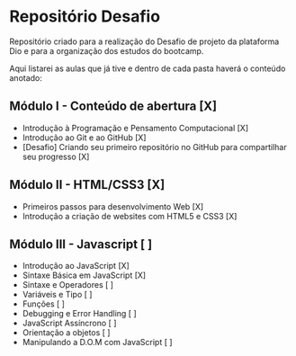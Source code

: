# Repositório Desafio
Repositório criado para a realização do Desafio de projeto da plataforma Dio e para a organização dos estudos do bootcamp.



Aqui listarei as aulas que já tive e dentro de cada pasta haverá o conteúdo anotado:

## Módulo I - Conteúdo de abertura [X]
- Introdução à Programação e Pensamento Computacional [X]
- Introdução ao Git e ao GitHub [X]
- [Desafio] Criando seu primeiro repositório no GitHub para compartilhar seu progresso [X]



## Módulo II - HTML/CSS3 [X]

- Primeiros passos para desenvolvimento Web [X]
- Introdução a criação de websites com HTML5 e CSS3 [X]



## Módulo III - Javascript [ ]

- Introdução ao JavaScript [X]
- Sintaxe Básica em JavaScript [X]
- Sintaxe e Operadores [ ]
- Variáveis e Tipo [ ]
- Funções [ ]
- Debugging e Error Handling [ ]
- JavaScript Assíncrono [ ] 
- Orientação a objetos [ ]
- Manipulando a D.O.M com JavaScript [ ]





